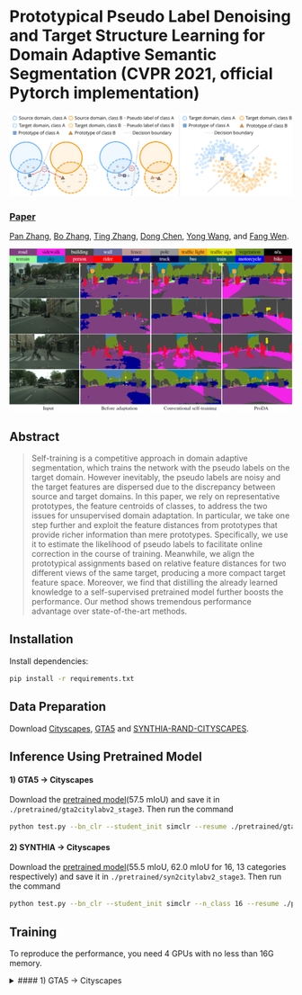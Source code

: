 # Prototypical Pseudo Label Denoising and Target Structure Learning for Domain Adaptive Semantic Segmentation (CVPR 2021, official Pytorch implementation)
![Teaser](docs/diagram.png)
### [Paper](https://arxiv.org/abs/2101.10979)
<!-- <br> -->
[Pan Zhang](https://panzhang0212.github.io/),  [Bo Zhang](https://bo-zhang.me/), [Ting Zhang](https://www.microsoft.com/en-us/research/people/tinzhan/), [Dong Chen](https://www.microsoft.com/en-us/research/people/doch/),  [Yong Wang](https://auto.ustc.edu.cn/en/teacher-detail.php?i=19), and [Fang Wen](https://www.microsoft.com/en-us/research/people/fangwen/).
<!-- <br> -->

![Compare](docs/compare.png)

## Abstract
>Self-training is a competitive approach in domain adaptive segmentation, which trains the network with the pseudo labels on the target domain. However inevitably, the pseudo
labels are noisy and the target features are dispersed due to the discrepancy between source and target domains. In this
paper, we rely on representative prototypes, the feature centroids of classes, to address the two issues for unsupervised
domain adaptation. In particular, we take one step further and exploit the feature distances from prototypes that provide
richer information than mere prototypes. Specifically, we use it to estimate the likelihood of pseudo labels to facilitate
online correction in the course of training. Meanwhile, we align the prototypical assignments based on relative feature
distances for two different views of the same target, producing a more compact target feature space. Moreover,
we find that distilling the already learned knowledge to a self-supervised pretrained model further boosts the performance.
Our method shows tremendous performance advantage over state-of-the-art methods.

## Installation
Install dependencies:
```bash
pip install -r requirements.txt
```

## Data Preparation 
Download [Cityscapes](https://www.cityscapes-dataset.com/), [GTA5](https://download.visinf.tu-darmstadt.de/data/from_games/) and [SYNTHIA-RAND-CITYSCAPES](http://synthia-dataset.net/downloads/).

## Inference Using Pretrained Model

#### 1) GTA5 -> Cityscapes
Download the [pretrained model](https://drive.google.com/file/d/1MTtbLKtqhNI1Ec6GGfBLnqQP2u9igKWn/view?usp=sharing)(57.5 mIoU) and save it in `./pretrained/gta2citylabv2_stage3`. Then run the command 
```bash
python test.py --bn_clr --student_init simclr --resume ./pretrained/gta2citylabv2_stage3/from_gta5_to_cityscapes_on_deeplabv2_best_model.pkl
```

#### 2) SYNTHIA -> Cityscapes
Download the [pretrained model](https://drive.google.com/file/d/1oiGPe6c4WfYi-5pYaejOa6L4WA98Ds63/view?usp=sharing)(55.5 mIoU, 62.0 mIoU for 16, 13 categories respectively) and save it in `./pretrained/syn2citylabv2_stage3`. Then run the command 
```bash
python test.py --bn_clr --student_init simclr --n_class 16 --resume ./pretrained/syn2citylabv2_stage3/from_synthia_to_cityscapes_on_deeplabv2_best_model.pkl
```

## Training
To reproduce the performance, you need 4 GPUs with no less than 16G memory.
<details>
  <summary>
#### 1) GTA5 -> Cityscapes
  </summary>
   
- **Stage1.** Download [warmup model](https://drive.google.com/file/d/1X7AyDtm4DC2WET-xX2b39x8aSkrD266f/view?usp=sharing)(43.3 mIoU), and save it in `./pretrained/gta2citylabv2_warmup/`.
    * Generate soft pseudo label.
    ```bash
    python generate_pseudo_label.py --name gta2citylabv2_warmup_soft --soft --resume_path ./pretrained/gta2citylabv2_warmup/from_gta5_to_cityscapes_on_deeplabv2_best_model.pkl --no_droplast 
    ```
    * Calculate initial prototypes.
    ```bash
    python calc_prototype.py --resume_path ./pretrained/gta2citylabv2_warmup/from_gta5_to_cityscapes_on_deeplabv2_best_model.pkl
    ```
    * Train stage1.
    ```bash
    python train.py --name gta2citylabv2_stage1Denoise --used_save_pseudo --ema --proto_rectify --moving_prototype --path_soft Pseudo/gta2citylabv2_warmup_soft --resume_path ./pretrained/gta2citylabv2_warmup/from_gta5_to_cityscapes_on_deeplabv2_best_model.pkl --proto_consistW 10 --rce --regular_w 0.1
    ```

- **Stage2.** This stage needs well-trained model from stage1 as teacher model. You can get it by above command or download released pretrained [stage1 model](https://drive.google.com/file/d/15masr_JcYk6nj73ySiY8HJw__pQEyBfV/view?usp=sharing)(53.7 mIoU) and save it in `./pretrained/gta2citylabv2_stage1Denoise/` (path of `resume_path`). Besides, download pretrained [simclr model](https://drive.google.com/file/d/1IHT-n-ko2DRWXNaW8OvvYktn_5VQYd2C/view?usp=sharing) and save it it `./pretrained/simclr/`.
    * Generate pseudo label.
    ```bash
    python generate_pseudo_label.py --name gta2citylabv2_stage1Denoise --flip --resume_path ./logs/gta2citylabv2_stage1Denoise/from_gta5_to_cityscapes_on_deeplabv2_best_model.pkl --no_droplast
    ```
    * Train stage2.
    ```bash
    python train.py --name gta2citylabv2_stage2 --stage stage2 --used_save_pseudo --path_LP Pseudo/gta2citylabv2_stage1Denoise --resume_path ./logs/gta2citylabv2_stage1Denoise/from_gta5_to_cityscapes_on_deeplabv2_best_model.pkl --S_pseudo 1 --threshold 0.95 --distillation 1 --finetune --lr 6e-4 --student_init simclr --bn_clr --no_resume
    ```

- **Stage3.** This stage needs well-trained model from stage2 as teacher model. You can get it by above command or download released pretrained [stage2 model](https://drive.google.com/file/d/1Putk_jWqKpYwh1liTZyYxREnqBQhGNDo/view?usp=sharing)(56.9 mIoU) and save it in `./pretrained/gta2citylabv2_stage2/` (path of `resume_path`).
    * Generate pseudo label.
    ```bash
    python generate_pseudo_label.py --name gta2citylabv2_stage2 --flip --resume_path ./logs/gta2citylabv2_stage2/from_gta5_to_cityscapes_on_deeplabv2_best_model.pkl --no_droplast --bn_clr --student_init simclr
    ```
    * Train stage3.
    ```bash
    python train.py --name gta2citylabv2_stage3 --stage stage3 --used_save_pseudo --path_LP Pseudo/gta2citylabv2_stage2 --resume_path ./logs/gta2citylabv2_stage2/from_gta5_to_cityscapes_on_deeplabv2_best_model.pkl --S_pseudo 1 --threshold 0.95 --distillation 1 --finetune --lr 6e-4 --student_init simclr --bn_clr --ema_bn
    ```
    
<details>
    
#### 2) SYNTHIA -> Cityscapes
- **Stage1.** Download [warmup model](https://drive.google.com/file/d/1RpjnA8ncHqR90LeWEHE4p9wSI251KLW_/view?usp=sharing)(41.4 mIoU), save it in `./pretrained/syn2citylabv2_warmup/`.
    * Generate soft pseudo label.
    ```bash
    python generate_pseudo_label.py --name syn2citylabv2_warmup_soft --soft --n_class 16 --resume_path ./pretrained/syn2citylabv2_warmup/from_synthia_to_cityscapes_on_deeplabv2_best_model.pkl --no_droplast 
    ```
    * Calculate initial prototypes.
    ```bash
    python calc_prototype.py --resume_path ./pretrained/syn2citylabv2_warmup/from_synthia_to_cityscapes_on_deeplabv2_best_model.pkl --n_class 16
    ```
    * Train stage1.
    ```bash
    python train.py --name syn2citylabv2_stage1Denoise --src_dataset synthia --n_class 16 --src_rootpath src_rootpath --used_save_pseudo --path_soft Pseudo/syn2citylabv2_warmup_soft --ema --proto_rectify --moving_prototype --proto_consistW 10 --resume_path ./pretrained/syn2citylabv2_warmup/from_synthia_to_cityscapes_on_deeplabv2_best_model.pkl --rce
    ```

- **Stage2.** This stage needs well-trained model from stage1 as teacher model. You can get it by above command or download released pretrained [stage1 model](https://drive.google.com/file/d/180buGBRRnj5eNa0MW-GuKH6n5zS-eQSA/view?usp=sharing)(51.9 mIoU) and save it in `./pretrained/syn2citylabv2_stage1Denoise/` (path of `resume_path`).
    * Generate pseudo label.
    ```bash
    python generate_pseudo_label.py --name syn2citylabv2_stage1Denoise --flip --resume_path ./logs/syn2citylabv2_stage2/from_synthia_to_cityscapes_on_deeplabv2_best_model.pkl --no_droplast --n_class 16
    ```
    * Train stage2.
    ```bash
    python train.py --name syn2citylabv2_stage2 --stage stage2 --src_dataset synthia --n_class 16 --src_rootpath src_rootpath --used_save_pseudo --path_LP Pseudo/syn2citylabv2_stage1Denoise --resume_path ./logs/syn2citylabv2_stage2/from_synthia_to_cityscapes_on_deeplabv2_best_model.pkl --S_pseudo 1 --threshold 0.95 --distillation 1 --finetune --lr 6e-4 --student_init simclr --bn_clr --no_resume
    ```

- **Stage3.** This stage needs well-trained model from stage2 as teacher model. You can get it by above command or download released pretrained [stage2 model](https://drive.google.com/file/d/1ERemuuQ0LZ7CphXMNyHAPBuVIkV2RCQH/view?usp=sharingg)(54.6 mIoU) and save it in `./pretrained/stn2citylabv2_stage2/` (path of `resume_path`).
    * Generate pseudo label.
    ```bash
    python generate_pseudo_label.py --name syn2citylabv2_stage2 --flip --resume_path ./logs/syn2citylabv2_stage2/from_synthia_to_cityscapes_on_deeplabv2_best_model.pkl --no_droplast --bn_clr --student_init simclr --n_class 16
    ```
    * Train stage3.
    ```bash
    python train.py --name syn2citylabv2_stage3 --stage stage3 --src_dataset synthia --n_class 16 --src_rootpath src_rootpath --used_save_pseudo --path_LP Pseudo/syn2citylabv2_stage2 --resume_path ./logs/syn2citylabv2_stage2/from_synthia_to_cityscapes_on_deeplabv2_best_model.pkl --S_pseudo 1 --threshold 0.95 --distillation 1 --finetune --lr 6e-4 --student_init simclr --bn_clr --ema_bn
    ```

## Citation
If you use this code for your research, please cite our papers.
```
@article{zhang2021prototypical,
    title={Prototypical Pseudo Label Denoising and Target Structure Learning for Domain Adaptive Semantic Segmentation},
    author={Zhang, Pan and Zhang, Bo and Zhang, Ting and Chen, Dong and Wang, Yong and Wen, Fang},
    journal={arXiv preprint arXiv:2101.10979},
    year={2021}
}
```

## Acknowledgments
This code is heavily borrowed from [CAG_UDA](https://github.com/RogerZhangzz/CAG_UDA).  
We also thank Jiayuan Mao for his [Synchronized Batch Normalization code](https://github.com/vacancy/Synchronized-BatchNorm-PyTorch).
